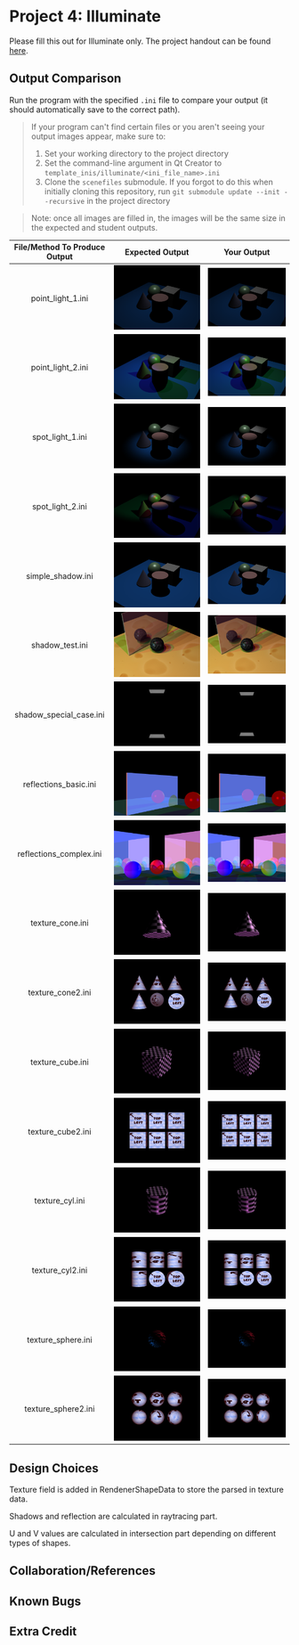 # Project 4: Illuminate

Please fill this out for Illuminate only. The project handout can be found [here](https://cs1230.graphics/projects/ray/2).

## Output Comparison
Run the program with the specified `.ini` file to compare your output (it should automatically save to the correct path).
> If your program can't find certain files or you aren't seeing your output images appear, make sure to:<br/>
> 1. Set your working directory to the project directory
> 2. Set the command-line argument in Qt Creator to `template_inis/illuminate/<ini_file_name>.ini`
> 3. Clone the `scenefiles` submodule. If you forgot to do this when initially cloning this repository, run `git submodule update --init --recursive` in the project directory

> Note: once all images are filled in, the images will be the same size in the expected and student outputs.

| File/Method To Produce Output | Expected Output | Your Output |
| :---------------------------------------: | :--------------------------------------------------: | :-------------------------------------------------: | 
| point_light_1.ini |  ![](https://raw.githubusercontent.com/BrownCSCI1230/scenefiles/main/illuminate/required_outputs/point_light/point_light_1.png) | ![Place point_light_1.png in student_outputs/illuminate/required folder](student_outputs/illuminate/required/point_light_1.png) |
| point_light_2.ini |  ![](https://raw.githubusercontent.com/BrownCSCI1230/scenefiles/main/illuminate/required_outputs/point_light/point_light_2.png) | ![Place point_light_2.png in student_outputs/illuminate/required folder](student_outputs/illuminate/required/point_light_2.png) |
| spot_light_1.ini |  ![](https://raw.githubusercontent.com/BrownCSCI1230/scenefiles/main/illuminate/required_outputs/spot_light/spot_light_1.png) | ![Place spot_light_1.png in student_outputs/illuminate/required folder](student_outputs/illuminate/required/spot_light_1.png) |
| spot_light_2.ini |  ![](https://raw.githubusercontent.com/BrownCSCI1230/scenefiles/main/illuminate/required_outputs/spot_light/spot_light_2.png) | ![Place spot_light_2.png in student_outputs/illuminate/required folder](student_outputs/illuminate/required/spot_light_2.png) |
| simple_shadow.ini |  ![](https://raw.githubusercontent.com/BrownCSCI1230/scenefiles/main/illuminate/required_outputs/shadow/simple_shadow.png) | ![Place simple_shadow.png in student_outputs/illuminate/required folder](student_outputs/illuminate/required/simple_shadow.png) |
| shadow_test.ini |  ![](https://raw.githubusercontent.com/BrownCSCI1230/scenefiles/main/illuminate/required_outputs/shadow/shadow_test.png) | ![Place shadow_test.png in student_outputs/illuminate/required folder](student_outputs/illuminate/required/shadow_test.png) |
| shadow_special_case.ini |  ![](https://raw.githubusercontent.com/BrownCSCI1230/scenefiles/main/illuminate/required_outputs/shadow/shadow_special_case.png) | ![Place shadow_special_case.png in student_outputs/illuminate/required folder](student_outputs/illuminate/required/shadow_special_case.png) |
| reflections_basic.ini |  ![](https://raw.githubusercontent.com/BrownCSCI1230/scenefiles/main/illuminate/required_outputs/reflection/reflections_basic.png) | ![Place reflections_basic.png in student_outputs/illuminate/required folder](student_outputs/illuminate/required/reflections_basic.png) |
| reflections_complex.ini |  ![](https://raw.githubusercontent.com/BrownCSCI1230/scenefiles/main/illuminate/required_outputs/reflection/reflections_complex.png) | ![Place reflections_complex.png in student_outputs/illuminate/required folder](student_outputs/illuminate/required/reflections_complex.png) |
| texture_cone.ini |  ![](https://raw.githubusercontent.com/BrownCSCI1230/scenefiles/main/illuminate/required_outputs/texture_tests/texture_cone.png) | ![Place texture_cone.png in student_outputs/illuminate/required folder](student_outputs/illuminate/required/texture_cone.png) |
| texture_cone2.ini |  ![](https://raw.githubusercontent.com/BrownCSCI1230/scenefiles/main/illuminate/required_outputs/texture_tests/texture_cone2.png) | ![Place texture_cone2.png in student_outputs/illuminate/required folder](student_outputs/illuminate/required/texture_cone2.png) |
| texture_cube.ini |  ![](https://raw.githubusercontent.com/BrownCSCI1230/scenefiles/main/illuminate/required_outputs/texture_tests/texture_cube.png) | ![Place texture_cube.png in student_outputs/illuminate/required folder](student_outputs/illuminate/required/texture_cube.png) |
| texture_cube2.ini |  ![](https://raw.githubusercontent.com/BrownCSCI1230/scenefiles/main/illuminate/required_outputs/texture_tests/texture_cube2.png) | ![Place texture_cube2.png in student_outputs/illuminate/required folder](student_outputs/illuminate/required/texture_cube2.png) |
| texture_cyl.ini |  ![](https://raw.githubusercontent.com/BrownCSCI1230/scenefiles/main/illuminate/required_outputs/texture_tests/texture_cyl.png) | ![Place texture_cyl.png in student_outputs/illuminate/required folder](student_outputs/illuminate/required/texture_cyl.png) |
| texture_cyl2.ini |  ![](https://raw.githubusercontent.com/BrownCSCI1230/scenefiles/main/illuminate/required_outputs/texture_tests/texture_cyl2.png) | ![Place texture_cyl2.png in student_outputs/illuminate/required folder](student_outputs/illuminate/required/texture_cyl2.png) |
| texture_sphere.ini |  ![](https://raw.githubusercontent.com/BrownCSCI1230/scenefiles/main/illuminate/required_outputs/texture_tests/texture_sphere.png) | ![Place texture_sphere.png in student_outputs/illuminate/required folder](student_outputs/illuminate/required/texture_sphere.png) |
| texture_sphere2.ini |  ![](https://raw.githubusercontent.com/BrownCSCI1230/scenefiles/main/illuminate/required_outputs/texture_tests/texture_sphere2.png) | ![Place texture_sphere2.png in student_outputs/illuminate/required folder](student_outputs/illuminate/required/texture_sphere2.png) |


## Design Choices

Texture field is added in RendenerShapeData to store the parsed in texture data.

Shadows and reflection are calculated in raytracing part.

U and V values are calculated in intersection part depending on different types of shapes.

## Collaboration/References

## Known Bugs

## Extra Credit